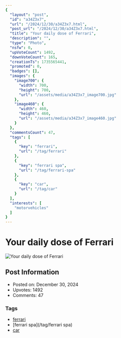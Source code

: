 ```yaml
---
{
  "layout": "post",
  "id": "a34Z3x7",
  "url": "/2024/12/30/a34Z3x7.html",
  "post_url": "/2024/12/30/a34Z3x7.html",
  "title": "Your daily dose of Ferrari",
  "description": "",
  "type": "Photo",
  "nsfw": 0,
  "upVoteCount": 1492,
  "downVoteCount": 165,
  "creationTs": 1735565441,
  "promoted": 0,
  "badges": [],
  "images": {
    "image700": {
      "width": 700,
      "height": 700,
      "url": "/assets/media/a34Z3x7_image700.jpg"
    },
    "image460": {
      "width": 460,
      "height": 460,
      "url": "/assets/media/a34Z3x7_image460.jpg"
    }
  },
  "commentsCount": 47,
  "tags": [
    {
      "key": "ferrari",
      "url": "/tag/ferrari"
    },
    {
      "key": "ferrari spa",
      "url": "/tag/ferrari-spa"
    },
    {
      "key": "car",
      "url": "/tag/car"
    }
  ],
  "interests": [
    "motorvehicles"
  ]
}
---
```


# Your daily dose of Ferrari

![Your daily dose of Ferrari](/assets/media/a34Z3x7_image700.jpg)

## Post Information

- Posted on: December 30, 2024
- Upvotes: 1492
- Comments: 47

### Tags

- [ferrari](/tag/ferrari)
- [ferrari spa](/tag/ferrari spa)
- [car](/tag/car)
